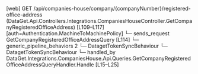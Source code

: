 [web] GET /api/companies-house/company/{companyNumber}/registered-office-address  (DataGet.Api.Controllers.Integrations.CompaniesHouseController.GetCompanyRegisteredOfficeAddress)  [L109–L117] [auth=Authentication.MachineToMachinePolicy]
  └─ sends_request GetCompanyRegisteredOfficeAddressQuery [L114]
    └─ generic_pipeline_behaviors 2
      └─ DatagetTokenSyncBehaviour
      └─ DatagetTokenSyncBehaviour
    └─ handled_by DataGet.Integrations.CompaniesHouse.Api.Queries.GetCompanyRegisteredOfficeAddressQueryHandler.Handle [L15–L25]

